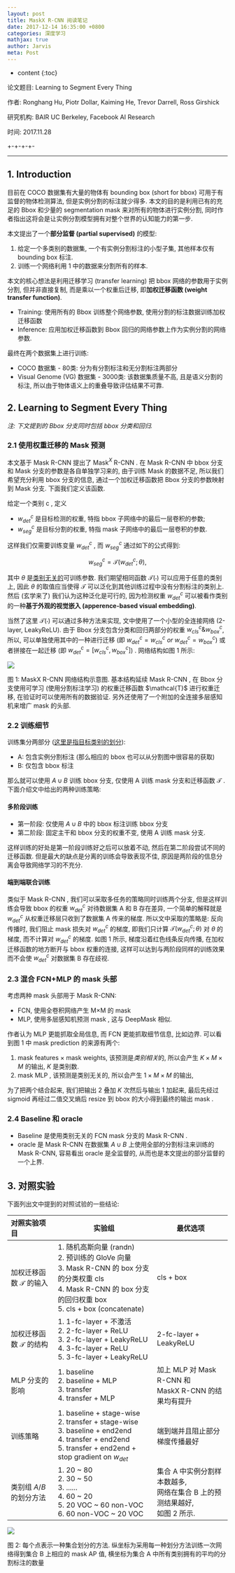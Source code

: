 ```yaml
---
layout: post
title: MaskX R-CNN 阅读笔记
date: 2017-12-14 16:35:00 +0800
categories: 深度学习
mathjax: true
author: Jarvis
meta: Post
---
```


* content
{:toc}

论文题目: Learning to Segment Every Thing

作者: Ronghang Hu, Piotr Dollar, Kaiming He, Trevor Darrell, Ross Girshick

研究机构: BAIR UC Berkeley, Facebook AI Research

时间: 2017.11.28


+-+-+-+-

---

## 1. Introduction

目前在 COCO 数据集有大量的物体有 bounding box (short for bbox) 可用于有监督的物体检测算法, 但是实例分割的标注就少得多. 本文的目的是利用已有的充足的 Bbox 和少量的 segmentation mask 来对所有的物体进行实例分割, 同时作者指出这将会是让实例分割模型拥有对整个世界的认知能力的第一步. 

本文提出了一个**部分监督 (partial supervised)** 的模型:

1. 给定一个多类别的数据集, 一个有实例分割标注的小型子集, 其他样本仅有 bounding box 标注.
2. 训练一个网络利用 1 中的数据来分割所有的样本. 

本文的核心想法是利用迁移学习 (transfer learning) 把 bbox 网络的参数用于实例分割, 但并非直接复制, 而是乘以一个权重后迁移, 即**加权迁移函数 (weight transfer function)**. 

* Training: 使用所有的 Bbox 训练整个网络参数, 使用分割的标注数据训练加权迁移函数
* Inference: 应用加权迁移函数到 Bbox 回归的网络参数上作为实例分割的网络参数.

最终在两个数据集上进行训练:

* COCO 数据集 - 80类: 分为有分割标注和无分割标注两部分
* Visual Genome (VG) 数据集 - 3000类: 该数据集质量不高, 且是语义分割的标注, 所以由于物体语义上的重叠导致评估结果不可靠.

## 2. Learning to Segment Every Thing

*注: 下文提到的 Bbox 分支同时包括 bbox 分类和回归.* 

### 2.1 使用权重迁移的 Mask 预测

本文基于 Mask R-CNN 提出了 Mask$^X$ R-CNN . 在 Mask R-CNN 中 bbox 分支和 Mask 分支的参数是各自单独学习来的, 由于训练 Mask 的数据不足, 所以我们希望充分利用 bbox 分支的信息, 通过一个加权迁移函数把 Bbox 分支的参数映射到 Mask 分支. 下面我们定义该函数. 

给定一个类别 c , 定义

* $w^c_{det}$ 是目标检测的权重, 特指 bbox 子网络中的最后一层卷积的参数; 
* $w^c_{seg}$ 是目标分割的权重, 特指 mask 子网络中的最后一层卷积的参数.

这样我们仅需要训练变量 $w^c_{det}$ , 而 $w^c_{seg}$ 通过如下的公式得到:

$$
w^c_{seg} = \mathcal{T}(w^c_{det};\theta),
$$

其中 $\theta$ 是<u>类别无关的</u>可训练参数. 我们期望相同函数 $\mathcal{T}(\cdot)$ 可以应用于任意的类别上, 因此 $\theta$ 的取值应当使得 $\mathcal{T}$ 可以泛化到其他训练过程中没有分割标注的类别上. 然后 (玄学来了) 我们认为这种泛化是可行的, 因为检测权重 $w^c_{det}$ 可以被看作类别的一种**基于外观的视觉嵌入 (apperence-based visual embedding)**. 

当然了这里 $\mathcal{T}(\cdot)$ 可以通过多种方法来实现, 文中使用了一个小型的全连接网络 (2-layer, LeakyReLU). 由于 Bbox 分支包含分类和回归两部分的权重 $w^c_{cls} \& w^c_{box}$, 所以, 可以单独使用其中的一种进行迁移 (即 $w^c_{det}=w^c_{cls}~or~w^c_{det}=w^c_{box}$) 或者拼接在一起迁移 (即 $w^c_{det} = [w^c_{cls}, w^c_{box}]$) . 网络结构如图 1 所示:

<div class="polaroid">
    <img class="cool-img" src="/images/2017-12-14/maskx-rcnn.png" />
    <div class="container">
        <p>图 1: MaskX R-CNN 网络结构示意图. 基本结构延续 Mask R-CNN , 在 Bbox 分支使用可学习 (使用分割标注学习) 的权重迁移函数 $\mathcal{T}$ 进行权重迁移, 在验证时可以使用所有的数据验证. 另外还使用了一个附加的全连接多层感知机来增广 mask 的头部. </p>
    </div>
</div>

### 2.2 训练细节

训练集分两部分 (<u>这里是指目标类别的划分</u>):

* A: 包含实例分割标注 (那么相应的 bbox 也可以从分割图中很容易的获取)
* B: 仅包含 bbox 标注

那么就可以使用 $A\cup B$ 训练 bbox 分支, 仅使用 A 训练 mask 分支和迁移函数 $\mathcal{T}$ . 下面介绍文中给出的两种训练策略:

#### 多阶段训练

* 第一阶段: 仅使用 $A\cup B$ 中的 bbox 标注训练 bbox 分支
* 第二阶段: 固定主干和 bbox 分支的权重不变, 使用 A 训练 mask 分支.

这样训练的好处是第一阶段训练好之后可以放着不动, 然后在第二阶段尝试不同的迁移函数. 但是最大的缺点是分离的训练会导致表现不佳, 原因是两阶段的信息分离会导致网络学习的不充分.

#### 端到端联合训练

类似于 Mask R-CNN , 我们可以采取多任务的策略同时训练两个分支, 但是这样训练会导致 bbox 的权重 $w^c_{det}$ 对待数据集 A 和 B 存在差异, 一个简单的解释就是 $w^c_{det}$ 从权重迁移层只收到了数据集 A 传来的梯度. 所以文中采取的策略是: 反向传播时, 我们阻止 mask 损失对 $w^c_{det}$ 的梯度, 即我们只计算 $\mathcal{T}(w^c_{det}; \theta)$ 对 $\theta$ 的梯度, 而不计算对 $w^c_{det}$ 的梯度. 如图 1 所示, 梯度沿着红色线条反向传播, 在加权迁移函数的地方断开与 bbox 权重的连接, 这样可以达到与两阶段同样的训练效果而不会使 $w^c_{det}$ 对数据集 B 存在歧视. 

### 2.3 混合 FCN+MLP 的 mask 头部

考虑两种 mask 头部用于 Mask R-CNN:

* FCN, 使用全卷积网络产生 M×M 的 mask
* MLP, 使用多层感知机预测 mask , 这与 DeepMask 相似.

作者认为 MLP 更能抓取全局信息, 而 FCN 更能抓取细节信息, 比如边界. 可以看到图 1 中 mask prediction 的来源有两个: 

1. mask features × mask weights, 该预测是*类别相关*的, 所以会产生 $K\times M\times M$ 的输出, $K$ 是类别数.
2. mask MLP , 该预测是类别无关的, 所以会产生 $1\times M\times M$  的输出, 

为了把两个结合起来, 我们把输出 2 叠加 $K$ 次然后与输出 1 加起来, 最后先经过 sigmoid 再经过二值交叉熵后 resize 到 bbox 的大小得到最终的输出 mask . 

### 2.4 Baseline 和 oracle

* Baseline 是使用类别无关的 FCN mask 分支的 Mask R-CNN .
* oracle 是 Mask R-CNN 在数据集 $A\cup B$ 上使用全部的分割标注来训练的 Mask R-CNN, 容易看出 oracle 是全监督的, 从而也是本文提出的部分监督的一个上界. 

## 3. 对照实验

下面列出文中提到的对照试验的一些结论:

| 对照实验项目                   | 实验组                                      | 最优选项                                     |
| :----------------------- | ---------------------------------------- | ---------------------------------------- |
| 加权迁移函数 $\mathcal{T}$ 的输入 | 1. 随机高斯向量 (randn)<br />2. 预训练的 GloVe 向量<br />3. Mask R-CNN 的 box 分支的分类权重 cls<br />4. Mask R-CNN 的 box 分支的回归权重 box<br />5. cls + box (concatenate) | cls + box                                |
| 加权迁移函数 $\mathcal{T}$ 的结构 | 1. 1-fc-layer + 不激活<br />2. 2-fc-layer + ReLU<br />3. 2-fc-layer + LeakyReLU<br />4. 3-fc-layer + ReLU<br />5. 3-fc-layer + LeakyReLU | 2-fc-layer + LeakyReLU                   |
| MLP 分支的影响                | 1. baseline<br />2. baseline + MLP<br />3. transfer<br />4. transfer + MLP | 加上 MLP 对 Mask R-CNN 和<br /> MaskX R-CNN 的结果均有提升 |
| 训练策略                     | 1. baseline + stage-wise<br />2. transfer + stage-wise<br />3. baseline + end2end<br />4. transfer + end2end<br />5. transfer + end2end + stop gradient on $w_{det}$ | 端到端并且阻止部分梯度传播最好                          |
| 类别组 $A/B$ 的划分方法          | 1. 20 ~ 80<br />2. 30 ~ 50<br />3. ......<br />4. 60 ~ 20<br />5. 20 VOC ~ 60 non-VOC<br />6. 60 non-VOC ~ 20 VOC | 集合 A 中实例分割样本数越多, <br />网络在集合 B 上的预测结果越好, <br />如图 2 所示. |

<div class="polaroid">
    <img class="cool-img" src="/images/2017-12-14/setAB.png" />
    <div class="container">
        <p>图 2: 每个点表示一种集合划分的方法. 纵坐标为采用每一种划分方法训练一次网络得到集合 B 上相应的 mask AP 值, 横坐标为集合 A 中所有类别拥有的平均的分割标注的数量</p>
    </div>
</div>
